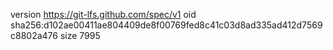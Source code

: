 version https://git-lfs.github.com/spec/v1
oid sha256:d102ae00411ae804409de8f00769fed8c41c03d8ad335ad412d7569c8802a476
size 7995
